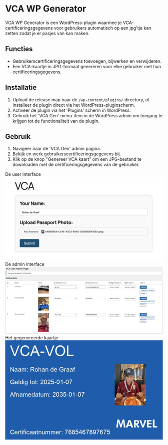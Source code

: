 # VCA WP Generator
VCA WP Generator is een WordPress-plugin waarmee je VCA-certificeringsgegevens voor gebruikers automatisch op een jpg'tje kan zetten zodat je er pasjes van kan maken.

## Functies
- Gebruikerscertificeringsgegevens toevoegen, bijwerken en verwijderen.
- Een VCA-kaartje in JPG-formaat genereren voor elke gebruiker met hun certificeringsgegevens.

## Installatie
1. Upload de release map naar de `/wp-content/plugins/` directory, of installeer de plugin direct via het WordPress-pluginscherm.
2. Activeer de plugin via het 'Plugins' scherm in WordPress.
3. Gebruik het 'VCA Gen' menu-item in de WordPress admin om toegang te krijgen tot de functionaliteit van de plugin.

## Gebruik
1. Navigeer naar de 'VCA Gen' admin pagina.
2. Bekijk en werk gebruikerscertificeringsgegevens bij.
3. Klik op de knop "Genereer VCA kaart" om een JPG-bestand te downloaden met de certificeringsgegevens van de gebruiker.

De user interface
![1.png](DOCS/1.png)
De admin interface
![2.png](DOCS/2.png)
Het gegenereerde kaartje
![VCA.jpg](DOCS/VCA.jpg)
